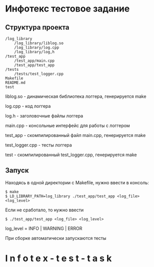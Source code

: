 <h1>Инфотекс тестовое задание</h1>

<h2>Структура проекта</h2>

```
/log_library
    /log_library/liblog.so
    /log_library/log.cpp
    /log_library/log,h
/test_app
    /test_app/main.cpp
    /test_app/test_app
/tests
    /tests/test_logger.cpp
Makefile
README.md
test
```

liblog.so - динамическая библиотека логгера, генерируется make

log.cpp - код логгера

log.h - заголовочные файлы логгера

main.cpp - консольные интерфейс для работы с логгером

test_app - скомпилированный файл main.cpp, генерируется make

test_logger.cpp - тесты логгера

test - скомпилированный test_logger.cpp, генерируется make
    
    
    
<h2>Запуск</h2> 
Находясь в одной директории с Makefile, нужно ввести в консоль:

```
$ make
$ LD_LIBRARY_PATH=log_library ./test_app/test_app <log_file> <log_level>
```

Если не сработало, то нужно ввести 

```
$ ./test_app/test_app <log_file> <log_level>
```

log_level = INFO | WARNING | ERROR 

При сборке автоматически запускаются тесты

#   I n f o t e x - t e s t - t a s k 
 
 
